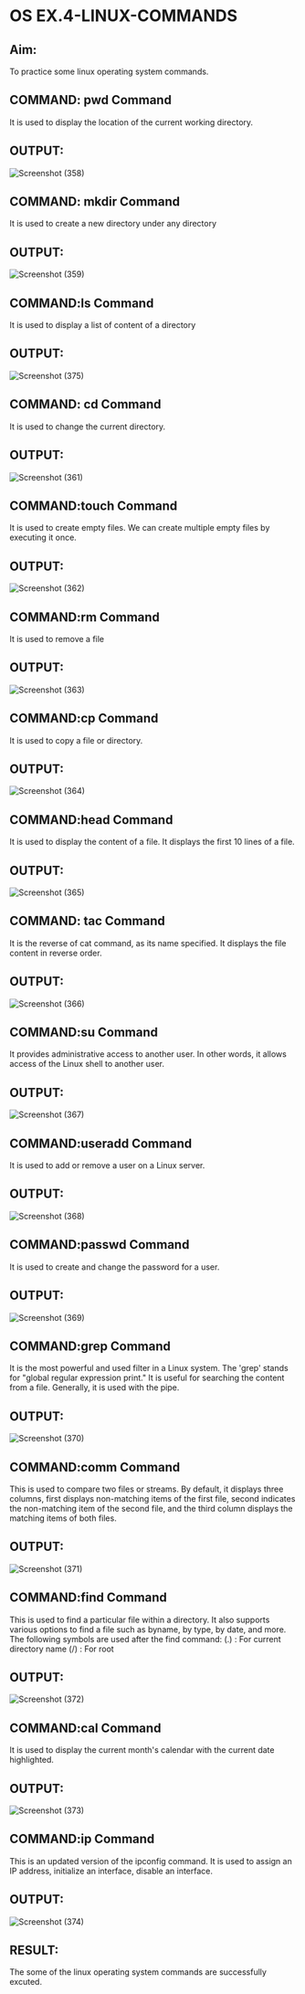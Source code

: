 # OS EX.4-LINUX-COMMANDS
## Aim:
To practice some linux operating system commands.

## COMMAND: pwd Command
It is used to display the location of the current working directory.

## OUTPUT:
![Screenshot (358)](https://github.com/Dhivya-bharathi88/EX.4-LINUX-COMMANDS/assets/128019999/ab33c653-0c45-4d2a-9ff8-a4079d02f6d5)

## COMMAND: mkdir Command
It is used to create a new directory under any directory

## OUTPUT:
![Screenshot (359)](https://github.com/Dhivya-bharathi88/EX.4-LINUX-COMMANDS/assets/128019999/46ed1d12-ae3d-4462-973b-e11c3fd9dbf2)



## COMMAND:ls Command
It is used to display a list of content of a directory

## OUTPUT:
![Screenshot (375)](https://github.com/Dhivya-bharathi88/EX.4-LINUX-COMMANDS/assets/128019999/94cfc950-535d-449b-95b8-4310f3dec8df)




## COMMAND: cd Command
It is used to change the current directory.

## OUTPUT:
![Screenshot (361)](https://github.com/Dhivya-bharathi88/EX.4-LINUX-COMMANDS/assets/128019999/fad46640-a7d4-428f-9b86-295f0262bdcf)


## COMMAND:touch Command
It is used to create empty files. We can create multiple empty files by executing it once.

## OUTPUT:
![Screenshot (362)](https://github.com/Dhivya-bharathi88/EX.4-LINUX-COMMANDS/assets/128019999/d46bc171-b500-46e4-b8b9-a9a95ccd71ab)



## COMMAND:rm Command
It is used to remove a file

## OUTPUT:
![Screenshot (363)](https://github.com/Dhivya-bharathi88/EX.4-LINUX-COMMANDS/assets/128019999/a6067ab4-65cc-494a-82a4-9b3e1fc7e3b0)



## COMMAND:cp Command
It is used to copy a file or directory.

## OUTPUT:
![Screenshot (364)](https://github.com/Dhivya-bharathi88/EX.4-LINUX-COMMANDS/assets/128019999/60dd314c-4fcd-4001-be39-31a94504d484)



## COMMAND:head Command
It is used to display the content of a file. It displays the first 10 lines of a file.

## OUTPUT:
![Screenshot (365)](https://github.com/Dhivya-bharathi88/EX.4-LINUX-COMMANDS/assets/128019999/e003ea36-1b86-4181-aa38-dd1dc8bae97d)


## COMMAND: tac Command
It is the reverse of cat command, as its name specified. It displays the file content in reverse order.

## OUTPUT:
![Screenshot (366)](https://github.com/Dhivya-bharathi88/EX.4-LINUX-COMMANDS/assets/128019999/0265843d-8d8f-4c0f-85f4-cd942331099e)



## COMMAND:su Command
It provides administrative access to another user. In other words, it allows access of the Linux shell to another user.

## OUTPUT:

![Screenshot (367)](https://github.com/Dhivya-bharathi88/EX.4-LINUX-COMMANDS/assets/128019999/d9f93f20-965d-4109-9a08-5ba7602fc4ba)


## COMMAND:useradd Command
It is used to add or remove a user on a Linux server.

## OUTPUT:
![Screenshot (368)](https://github.com/Dhivya-bharathi88/EX.4-LINUX-COMMANDS/assets/128019999/4b405cf3-451a-40c7-9b17-736aa657fc65)


## COMMAND:passwd Command
It is used to create and change the password for a user.

## OUTPUT:
![Screenshot (369)](https://github.com/Dhivya-bharathi88/EX.4-LINUX-COMMANDS/assets/128019999/9b4f97eb-7d9d-4834-b8ff-1d1aa15e0d42)



## COMMAND:grep Command
It is the most powerful and used filter in a Linux system. The 'grep' stands for "global regular expression print." It is useful for searching the content from a file. Generally, it is used with the pipe.

## OUTPUT:
![Screenshot (370)](https://github.com/Dhivya-bharathi88/EX.4-LINUX-COMMANDS/assets/128019999/667f3037-5a3f-4411-8bf0-2209c133d716)


## COMMAND:comm Command
This is used to compare two files or streams. By default, it displays three columns, first displays non-matching items of the first file, second indicates the non-matching item of the second file, and the third column displays the matching items of both files.

## OUTPUT:
![Screenshot (371)](https://github.com/Dhivya-bharathi88/EX.4-LINUX-COMMANDS/assets/128019999/e40494af-cabf-4381-97d1-1dd4e33f2be1)


## COMMAND:find Command
This is used to find a particular file within a directory. It also supports various options to find a file such as byname, by type, by date, and more. The following symbols are used after the find command: (.) : For current directory name (/) : For root

## OUTPUT:
![Screenshot (372)](https://github.com/Dhivya-bharathi88/EX.4-LINUX-COMMANDS/assets/128019999/d6045d77-e452-4fef-9f18-47e2da16b10d)


## COMMAND:cal Command
It is used to display the current month's calendar with the current date highlighted.

## OUTPUT:
![Screenshot (373)](https://github.com/Dhivya-bharathi88/EX.4-LINUX-COMMANDS/assets/128019999/1ef06af4-f7aa-464b-b5a0-c7f8b302e2fb)


## COMMAND:ip Command
This is an updated version of the ipconfig command. It is used to assign an IP address, initialize an interface, disable an interface.

## OUTPUT:
![Screenshot (374)](https://github.com/Dhivya-bharathi88/EX.4-LINUX-COMMANDS/assets/128019999/4f742574-9ee3-4bdd-b1f9-94d7616e3865)


## RESULT:
The some of the linux operating system commands are successfully excuted.
